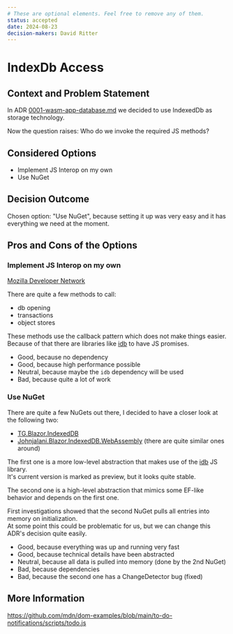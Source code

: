 ```yaml
---
# These are optional elements. Feel free to remove any of them.
status: accepted
date: 2024-08-23
decision-makers: David Ritter
---
```

# IndexDb Access

## Context and Problem Statement
In ADR [0001-wasm-app-database.md](0001-wasm-app-database.md) we decided to use IndexedDb as storage technology.

Now the question raises: Who do we invoke the required JS methods?

## Considered Options

* Implement JS Interop on my own
* Use NuGet 

## Decision Outcome

Chosen option: "Use NuGet", because setting it up was very easy and it has everything we need at the moment.

## Pros and Cons of the Options

### Implement JS Interop on my own

[Mozilla Developer Network](https://developer.mozilla.org/en-US/docs/Web/API/IndexedDB_API)

There are quite a few methods to call:
* db opening
* transactions
* object stores

These methods use the callback pattern which does not make things easier. Because of that there are libraries like [idb](https://github.com/jakearchibald/idb) to have JS promises.

* Good, because no dependency
* Good, because high performance possible
* Neutral, because maybe the `idb` dependency will be used
* Bad, because quite a lot of work

### Use NuGet

There are quite a few NuGets out there, I decided to have a closer look at the following two:

* [TG.Blazor.IndexedDB](https://www.nuget.org/packages/TG.Blazor.IndexedDB/)
* [Johnjalani.Blazor.IndexedDB.WebAssembly](https://www.nuget.org/packages/Johnjalani.Blazor.IndexedDB.WebAssembly) (there are quite similar ones around)

The first one is a more low-level abstraction that makes use of the [idb](https://github.com/jakearchibald/idb) JS library.  
It's current version is marked as preview, but it looks quite stable.

The second one is a high-level abstraction that mimics some EF-like behavior and depends on the first one.

First investigations showed that the second NuGet pulls all entries into memory on initialization.  
At some point this could be problematic for us, but we can change this ADR's decision quite easily.

* Good, because everything was up and running very fast
* Good, because technical details have been abstracted
* Neutral, because all data is pulled into memory (done by the 2nd NuGet)
* Bad, because dependencies
* Bad, because the second one has a ChangeDetector bug (fixed)

## More Information

https://github.com/mdn/dom-examples/blob/main/to-do-notifications/scripts/todo.js